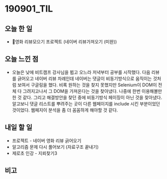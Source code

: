 # 190901_TIL
## 오늘 한 일
- 영화 리뷰모으기 프로젝트 (네이버 리뷰가져오기 (미완))
##

## 오늘 느낀 점
- 오늘은 낮에 비트캠프 강사님을 뵙고 오느라 저녁부터 공부를 시작했다. 다음 리뷰를 긁어오고 네이버 리뷰 차례인데 네이버는 댓글이 비동기방식으로 움직이는 것처럼 보여서 구글링을 했다. 비록 원하는 것을 찾지 못했지만 Selenium이 DOM이 전체 다 그려지고나서 그 DOM을 가져온다는 것을 찾아냈다. 나중에 한번 이용해볼만한 것 같다. 그리고 해결방안을 찾던 중에 비동기방식 페이징이 아닌 것을 찾아냈다. 알고보니 댓글 리스트를 뿌려주는 곳이 다른 웹페이지를 include 시킨 부분이었던 것이었다. 웹페지이 분석을 좀 더 꼼꼼하게 해야할 것 같다.


## 내일 할 일
- 프로젝트 - 네이버 영화 리뷰 긁어오기 
- 알고리즘 문제 다시 풀어보기 (자료구조 끝내기)
- 제로초 인강 - 지뢰찾기3
##

## 비고